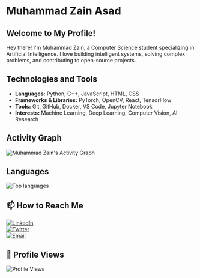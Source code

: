 # Muhammad Zain Asad

## Welcome to My Profile!

Hey there! I'm Muhammad Zain, a Computer Science student specializing in Artificial Intelligence. I love building intelligent systems, solving complex problems, and contributing to open-source projects.

## Technologies and Tools

- **Languages:** Python, C++, JavaScript, HTML, CSS  
- **Frameworks & Libraries:** PyTorch, OpenCV, React, TensorFlow  
- **Tools:** Git, GitHub, Docker, VS Code, Jupyter Notebook  
- **Interests:** Machine Learning, Deep Learning, Computer Vision, AI Research  

## Activity Graph

![Muhammad Zain's Activity Graph](https://github-readme-activity-graph.vercel.app/graph?username=MuhammadZain2005&theme=react-dark)

## Languages

<!-- Top Languages -->
<picture>
  <source
    srcset="https://github-readme-stats.vercel.app/api/top-langs/?username=MuhammadZain2005&layout=compact&langs_count=10&size_weight=0.5&count_weight=0.5&theme=dark&hide_border=true"
    media="(prefers-color-scheme: dark)" />
  <source
    srcset="https://github-readme-stats.vercel.app/api/top-langs/?username=MuhammadZain2005&layout=compact&langs_count=10&size_weight=0.5&count_weight=0.5&theme=default&hide_border=true"
    media="(prefers-color-scheme: light), (prefers-color-scheme: no-preference)" />
  <img
    alt="Top languages"
    src="https://github-readme-stats.vercel.app/api/top-langs/?username=MuhammadZain2005&layout=compact&langs_count=10&size_weight=0.5&count_weight=0.5&hide_border=true" />
</picture>



## 📫 How to Reach Me

[![LinkedIn](https://img.shields.io/badge/-LinkedIn-0077B5?style=flat&logo=linkedin&logoColor=white)](https://www.linkedin.com/in/your-linkedin-profile)  
[![Twitter](https://img.shields.io/badge/-Twitter-1DA1F2?style=flat&logo=twitter&logoColor=white)](https://twitter.com/your-twitter-handle)  
[![Email](https://img.shields.io/badge/-Email-D14836?style=flat&logo=gmail&logoColor=white)](mailto:your-email@example.com)  

## 👀 Profile Views

![Profile Views](https://komarev.com/ghpvc/?username=MuhammadZain2005&color=blue)
